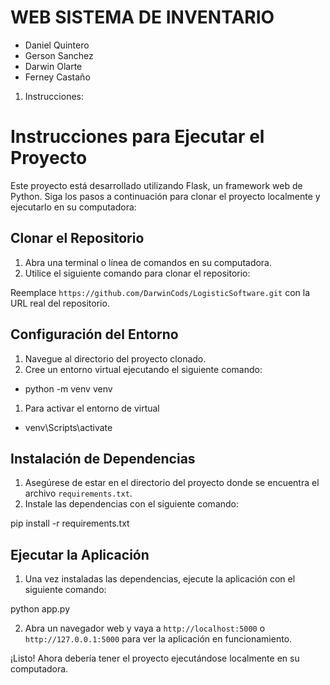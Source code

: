# WEB SISTEMA DE INVENTARIO

- Daniel Quintero
- Gerson Sanchez
- Darwin Olarte
- Ferney Castaño

1. Instrucciones:

# Instrucciones para Ejecutar el Proyecto

Este proyecto está desarrollado utilizando Flask, un framework web de Python. Siga los pasos a continuación para clonar el proyecto localmente y ejecutarlo en su computadora:

## Clonar el Repositorio

1. Abra una terminal o línea de comandos en su computadora.
2. Utilice el siguiente comando para clonar el repositorio:

Reemplace `https://github.com/DarwinCods/LogisticSoftware.git` con la URL real del repositorio.

## Configuración del Entorno

1. Navegue al directorio del proyecto clonado.
2. Cree un entorno virtual ejecutando el siguiente comando:

- python -m venv venv

1. Para activar el entorno de virtual

- venv\Scripts\activate

## Instalación de Dependencias

1. Asegúrese de estar en el directorio del proyecto donde se encuentra el archivo `requirements.txt`.
2. Instale las dependencias con el siguiente comando:

pip install -r requirements.txt

## Ejecutar la Aplicación

1. Una vez instaladas las dependencias, ejecute la aplicación con el siguiente comando:

python app.py


2. Abra un navegador web y vaya a `http://localhost:5000` o `http://127.0.0.1:5000` para ver la aplicación en funcionamiento.

¡Listo! Ahora debería tener el proyecto ejecutándose localmente en su computadora.






